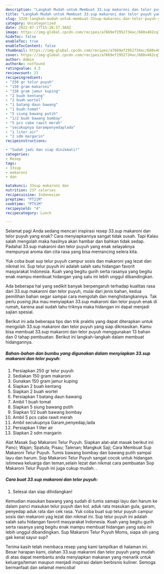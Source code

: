 ```yaml
---
description: "Langkah Mudah untuk Membuat 33.sup makaroni dan telor puyuh yang Bikin Ngiler, Buat Buka Puasa Bisa Manjain Lidah"
title: "Langkah Mudah untuk Membuat 33.sup makaroni dan telor puyuh yang Bikin Ngiler, Buat Buka Puasa Bisa Manjain Lidah"
slug: 3320-langkah-mudah-untuk-membuat-33sup-makaroni-dan-telor-puyuh-yang-bikin-ngiler-buat-buka-puasa-bisa-manjain-lidah
category: Uncategorized
date: 2022-07-17T15:26:57.568Z
image: https://img-global.cpcdn.com/recipes/a7669ef2952734ac/680x482cq70/33sup-makaroni-dan-telor-puyuh-foto-resep-utama.jpg
hideToc: false
enableToc: true
enableTocContent: false
thumbnail: https://img-global.cpcdn.com/recipes/a7669ef2952734ac/680x482cq70/33sup-makaroni-dan-telor-puyuh-foto-resep-utama.jpg
cover: https://img-global.cpcdn.com/recipes/a7669ef2952734ac/680x482cq70/33sup-makaroni-dan-telor-puyuh-foto-resep-utama.jpg
author: Admin
authorAv: notfound
ratingvalue: 4.5
reviewcount: 23
recipeingredient:
- "250 gr telur puyuh"
- "150 gram makaroni"
- "150 gram jamur kuping"
- "2 buah kentang"
- "2 buah wortel"
- "1 batang daun bawang"
- "1 buah tomat"
- "5 siung bawang putih"
- "1/2 buah bawang bombay"
- "5 pcs cabe rawit merah"
- "secukupnya Garampenyedaplada"
- "1 liter air"
- "2 sdm margarin"
recipeinstructions:

- "Sudah jadi dan siap dinikmati!"
categories:
- Resep
tags:
- 33sup
- makaroni
- dan

katakunci: 33sup makaroni dan 
nutrition: 237 calories
recipecuisine: Indonesian
preptime: "PT21M"
cooktime: "PT51M"
recipeyield: "4"
recipecategory: Lunch

---
```



Selamat pagi Anda sedang mencari inspirasi resep 33.sup makaroni dan telor puyuh yang enak? Cara menyiapkannya sangat tidak susah. Tapi Kalau salah mengolah maka hasilnya akan hambar dan bahkan tidak sedap. Padahal 33.sup makaroni dan telor puyuh yang enak selayaknya mempunyai aroma dan cita rasa yang bisa memancing selera kita.


Yuk coba buat sup telur puyuh campur sosis dan makaroni yag lezat dan nikmat ini. Sup telur puyuh ini adalah salah satu hidangan favorit masyarakat Indonesia. Kuah yang begitu gurih serta rasanya yang begitu enak mampu membuat hidangan yang satu ini lebih unggul dibandingkan.

Ada beberapa hal yang sedikit banyak berpengaruh terhadap kualitas rasa dari 33.sup makaroni dan telor puyuh, mulai dari jenis bahan, kedua pemilihan bahan segar sampai cara mengolah dan menghidangkannya. Tak perlu pusing jika mau menyiapkan 33.sup makaroni dan telor puyuh enak di rumah, karena asal sudah tahu triknya maka hidangan ini dapat menjadi sajian spesial.


Berikut ini ada beberapa tips dan trik praktis yang dapat diterapkan untuk mengolah 33.sup makaroni dan telor puyuh yang siap dikreasikan. Kamu bisa membuat 33.sup makaroni dan telor puyuh menggunakan 13 bahan dan 0 tahap pembuatan. Berikut ini langkah-langkah dalam membuat hidangannya.

<!--inarticleads1-->

##### Bahan-bahan dan bumbu yang digunakan dalam menyiapkan 33.sup makaroni dan telor puyuh:

1. Persiapkan 250 gr telur puyuh
1. Sediakan 150 gram makaroni
1. Gunakan 150 gram jamur kuping
1. Siapkan 2 buah kentang
1. Siapkan 2 buah wortel
1. Persiapkan 1 batang daun bawang
1. Ambil 1 buah tomat
1. Siapkan 5 siung bawang putih
1. Siapkan 1/2 buah bawang bombay
1. Ambil 5 pcs cabe rawit merah
1. Ambil secukupnya Garam,penyedap,lada
1. Persiapkan 1 liter air
1. Siapkan 2 sdm margarin


Alat Masak Sup Makaroni Telur Puyuh. Siapkan alat-alat masak berikut ini: Panci; Wajan; Spatula; Pisau; Talenan; Mangkuk Saji; Cara Membuat Sup Makaroni Telur Puyuh. Tumis bawang bombay dan bawang putih sampai layu dan harum. Sop Makaroni Telur Puyuh sangat cocok untuk hidangan istimewa keluarga dan teman,selain lezat dan nikmat cara pembuatan Sop Makaroni Telur Puyuh ini juga cukup mudah. . 

<!--inarticleads2-->

##### Cara buat 33.sup makaroni dan telor puyuh:


1. Selesai dan siap dihidangkan!

Kemudian masukan bawang yang sudah di tumis samapi layu dan harum ke dalam panci masukan telur puyuh dan kol. aduk rata masukan gula, garam, penyedap aduk rata dan cek rasa. Yuk coba buat sup telur puyuh campur sosis dan makaroni yag lezat dan nikmat ini. Sup telur puyuh ini adalah salah satu hidangan favorit masyarakat Indonesia. Kuah yang begitu gurih serta rasanya yang begitu enak mampu membuat hidangan yang satu ini lebih unggul dibandingkan. Sup Makaroni Telur Puyuh Moms, siapa sih yang gak kenal sayur sup? 

Terima kasih telah membaca resep yang kami tampilkan di halaman ini. Besar harapan kami, olahan 33.sup makaroni dan telor puyuh yang mudah di atas dapat membantu anda menyiapkan makanan yang menarik untuk keluarga/teman maupun menjadi inspirasi dalam berbisnis kuliner. Semoga bermanfaat dan selamat mencoba!
